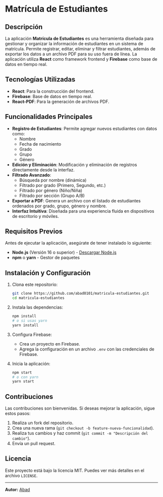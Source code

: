 # Matrícula de Estudiantes

## Descripción
La aplicación **Matrícula de Estudiantes** es una herramienta diseñada para gestionar y organizar la información de estudiantes en un sistema de matrícula. Permite registrar, editar, eliminar y filtrar estudiantes, además de exportar los datos a un archivo PDF para su uso fuera de línea. La aplicación utiliza **React** como framework frontend y **Firebase** como base de datos en tiempo real.

## Tecnologías Utilizadas
- **React**: Para la construcción del frontend.
- **Firebase**: Base de datos en tiempo real.
- **React-PDF**: Para la generación de archivos PDF.

## Funcionalidades Principales
- **Registro de Estudiantes**: Permite agregar nuevos estudiantes con datos como:
  - Nombre
  - Fecha de nacimiento
  - Grado
  - Grupo
  - Género
- **Edición y Eliminación**: Modificación y eliminación de registros directamente desde la interfaz.
- **Filtrado Avanzado**:
  - Búsqueda por nombre (dinámica)
  - Filtrado por grado (Primero, Segundo, etc.)
  - Filtrado por género (Niño/Niña)
  - Filtrado por sección (Grupo A/B)
- **Exportar a PDF**: Genera un archivo con el listado de estudiantes ordenados por grado, grupo, género y nombre.
- **Interfaz Intuitiva**: Diseñada para una experiencia fluida en dispositivos de escritorio y móviles.

## Requisitos Previos
Antes de ejecutar la aplicación, asegúrate de tener instalado lo siguiente:
- **Node.js** (Versión 16 o superior) - [Descargar Node.js](https://nodejs.org/)
- **npm** o **yarn** - Gestor de paquetes

## Instalación y Configuración
1. Clona este repositorio:
   ```sh
   git clone https://github.com/abad0101/matricula-estudiantes.git
   cd matricula-estudiantes
   ```
2. Instala las dependencias:
   ```sh
   npm install
   # o si usas yarn
   yarn install
   ```
3. Configura Firebase:
   - Crea un proyecto en Firebase.
   - Agrega la configuración en un archivo `.env` con las credenciales de Firebase.

4. Inicia la aplicación:
   ```sh
   npm start
   # o con yarn
   yarn start
   ```

## Contribuciones
Las contribuciones son bienvenidas. Si deseas mejorar la aplicación, sigue estos pasos:
1. Realiza un fork del repositorio.
2. Crea una nueva rama (`git checkout -b feature-nueva-funcionalidad`).
3. Realiza tus cambios y haz commit (`git commit -m "Descripción del cambio"`).
4. Envía un pull request.

## Licencia
Este proyecto está bajo la licencia MIT. Puedes ver más detalles en el archivo `LICENSE`.

---
**Autor:** [Abad](https://github.com/abad0101)

